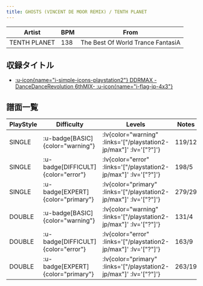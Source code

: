 ```yaml
---
title: GHOSTS (VINCENT DE MOOR REMIX) / TENTH PLANET
---
```


|Artist|BPM|From|
|------|---|----|
|TENTH PLANET|138|The Best Of World Trance FantasiA|

## 収録タイトル

- [ :u-icon{name="i-simple-icons-playstation2"} DDRMAX -DanceDanceRevolution 6thMIX- :u-icon{name="i-flag-jp-4x3"} ](/playstation2-jp/max)

## 譜面一覧

|PlayStyle|Difficulty|Levels|Notes|Movie|
|---------|----------|------|-----|-----|
|SINGLE| :u-badge[BASIC]{color="warning"} | :lv{color="warning" :links='["/playstation2-jp/max"]' :lv='["?"]'} |119/12||
|SINGLE| :u-badge[DIFFICULT]{color="error"} | :lv{color="error" :links='["/playstation2-jp/max"]' :lv='["?"]'} |198/5||
|SINGLE| :u-badge[EXPERT]{color="primary"} | :lv{color="primary" :links='["/playstation2-jp/max"]' :lv='["?"]'} |279/29||
|DOUBLE| :u-badge[BASIC]{color="warning"} | :lv{color="warning" :links='["/playstation2-jp/max"]' :lv='["?"]'} |131/4||
|DOUBLE| :u-badge[DIFFICULT]{color="error"} | :lv{color="error" :links='["/playstation2-jp/max"]' :lv='["?"]'} |163/9||
|DOUBLE| :u-badge[EXPERT]{color="primary"} | :lv{color="primary" :links='["/playstation2-jp/max"]' :lv='["?"]'} |263/19||
